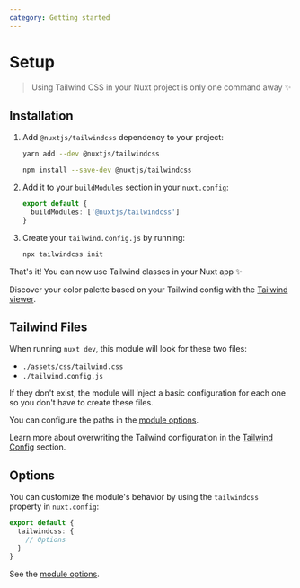 ```yaml
---
category: Getting started
---
```


# Setup

> Using Tailwind CSS in your Nuxt project is only one command away ✨


## Installation

1. Add `@nuxtjs/tailwindcss` dependency to your project:

    <d-code-group>
      <d-code-block label="Yarn" active>

      ```bash
      yarn add --dev @nuxtjs/tailwindcss
      ```

      </d-code-block>
      <d-code-block label="NPM">

      ```bash
      npm install --save-dev @nuxtjs/tailwindcss
      ```

      </d-code-block>
    </d-code-group>

2. Add it to your `buildModules` section in your `nuxt.config`:

    ```ts [nuxt.config]
    export default {
      buildModules: ['@nuxtjs/tailwindcss']
    }
    ```

3. Create your `tailwind.config.js` by running:

    ```bash
    npx tailwindcss init
    ```

<d-alert type="success">

That's it! You can now use Tailwind classes in your Nuxt app ✨

</d-alert>

<d-alert type="info">

Discover your color palette based on your Tailwind config with the [Tailwind viewer](/tailwind/viewer).

</d-alert>

## Tailwind Files

When running `nuxt dev`, this module will look for these two files:

- `./assets/css/tailwind.css`
- `./tailwind.config.js`

If they don't exist, the module will inject a basic configuration for each one so you don't have to create these files.

<d-alert type="info">

You can configure the paths in the [module options](/options).

</d-alert>

Learn more about overwriting the Tailwind configuration in the [Tailwind Config](/tailwind/config) section.

## Options

You can customize the module's behavior by using the `tailwindcss` property in `nuxt.config`:

```ts [nuxt.config]
export default {
  tailwindcss: {
    // Options
  }
}
```

See the [module options](/options).
